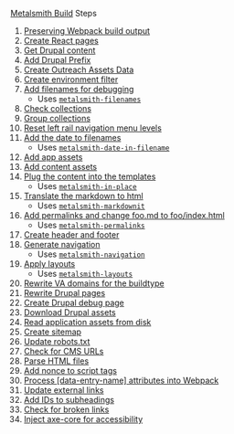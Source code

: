 [Metalsmith Build](https://github.com/department-of-veterans-affairs/vets-website/blob/master/src/site/stages/build/index.js#L95) Steps

1. [Preserving Webpack build output](https://github.com/department-of-veterans-affairs/vets-website/blob/master/src/site/stages/build/index.js#L59)
2. [Create React pages](https://github.com/department-of-veterans-affairs/vets-website/blob/master/src/site/stages/build/plugins/create-react-pages.js#L5)
3. [Get Drupal content](https://github.com/department-of-veterans-affairs/vets-website/blob/master/src/site/stages/build/drupal/metalsmith-drupal.js)
4. [Add Drupal Prefix](https://github.com/department-of-veterans-affairs/vets-website/blob/master/src/site/stages/build/plugins/add-drupal-prefix.js)
5. [Create Outreach Assets Data](https://github.com/department-of-veterans-affairs/vets-website/blob/master/src/site/stages/build/plugins/create-outreach-assets-data.js)
6. [Create environment filter](https://github.com/department-of-veterans-affairs/vets-website/blob/master/src/site/stages/build/plugins/create-environment-filter.js)
7. [Add filenames for debugging](https://github.com/department-of-veterans-affairs/vets-website/blob/master/src/site/stages/build/index.js#L134)
   * Uses [`metalsmith-filenames`](https://github.com/MoOx/metalsmith-filenames)
8. [Check collections](https://github.com/department-of-veterans-affairs/vets-website/blob/master/src/site/stages/build/plugins/check-collections.js)
9.  [Group collections](https://github.com/department-of-veterans-affairs/vets-website/blob/master/src/site/stages/build/index.js#L137)
10. [Reset left rail navigation menu levels](https://github.com/department-of-veterans-affairs/vets-website/blob/master/src/site/stages/build/plugins/left-rail-nav-reset-levels.js)
11. [Add the date to filenames](https://github.com/department-of-veterans-affairs/vets-website/blob/master/src/site/stages/build/index.js#L139)
    * Uses [`metalsmith-date-in-filename`](https://github.com/sanx/metalsmith-date-in-filename)
12. [Add app assets](https://github.com/department-of-veterans-affairs/vets-website/blob/master/src/site/stages/build/index.js#L140)
13. [Add content assets](https://github.com/department-of-veterans-affairs/vets-website/blob/master/src/site/stages/build/index.js#L141)
14. [Plug the content into the templates](https://github.com/department-of-veterans-affairs/vets-website/blob/master/src/site/stages/build/index.js#L162)
    * Uses [`metalsmith-in-place`](https://github.com/metalsmith/metalsmith-in-place)
15. [Translate the markdown to html](https://github.com/department-of-veterans-affairs/vets-website/blob/master/src/site/stages/build/index.js#L11)
    * Uses [`metalsmith-markdownit`](https://github.com/mayo/metalsmith-markdownit)
16. [Add permalinks and change foo.md to foo/index.html](https://github.com/department-of-veterans-affairs/vets-website/blob/master/src/site/stages/build/index.js#L180)
    * Uses [`metalsmith-permalinks`](https://github.com/segmentio/metalsmith-permalinks)
17. [Create header and footer](https://github.com/department-of-veterans-affairs/vets-website/blob/master/src/site/stages/build/plugins/create-header-footer.js)
18. [Generate navigation](https://github.com/department-of-veterans-affairs/vets-website/blob/master/src/site/stages/build/index.js#L194)
    * Uses [`metalsmith-navigation`](https://github.com/unstoppablecarl/metalsmith-navigation)
19. [Apply layouts](https://github.com/department-of-veterans-affairs/vets-website/blob/master/src/site/stages/build/index.js#L208)
    * Uses [`metalsmith-layouts`](https://github.com/metalsmith/metalsmith-layouts)
20. [Rewrite VA domains for the buildtype](https://github.com/department-of-veterans-affairs/vets-website/blob/master/src/site/stages/build/plugins/rewrite-va-domains.js)
21. [Rewrite Drupal pages](https://github.com/department-of-veterans-affairs/vets-website/blob/master/src/site/stages/build/plugins/rewrite-drupal-pages.js)
22. [Create Drupal debug page](https://github.com/department-of-veterans-affairs/vets-website/blob/master/src/site/stages/build/plugins/create-drupal-debug.js)
23. [Download Drupal assets](https://github.com/department-of-veterans-affairs/vets-website/blob/master/src/site/stages/build/plugins/download-drupal-assets.js)
24. [Read application assets from disk](https://github.com/department-of-veterans-affairs/vets-website/blob/master/src/site/stages/build/plugins/read-assets-from-disk.js)
25. [Create sitemap](https://github.com/department-of-veterans-affairs/vets-website/blob/master/src/site/stages/build/plugins/create-sitemaps.js)
26. [Update robots.txt](https://github.com/department-of-veterans-affairs/vets-website/blob/master/src/site/stages/build/plugins/update-robots.js)
27. [Check for CMS URLs](https://github.com/department-of-veterans-affairs/vets-website/blob/master/src/site/stages/build/plugins/check-cms-urls.js)
28. [Parse HTML files](https://github.com/department-of-veterans-affairs/vets-website/blob/master/src/site/stages/build/plugins/parse-html.js)
29. [Add nonce to script tags](https://github.com/department-of-veterans-affairs/vets-website/blob/master/src/site/stages/build/plugins/add-nonce-to-scripts.js)
30. [Process [data-entry-name] attributes into Webpack ](https://github.com/department-of-veterans-affairs/vets-website/blob/master/src/site/stages/build/plugins/process-entry-names.js)
31. [Update external links](https://github.com/department-of-veterans-affairs/vets-website/blob/master/src/site/stages/build/plugins/update-external-links.js)
32. [Add IDs to subheadings](https://github.com/department-of-veterans-affairs/vets-website/blob/master/src/site/stages/build/plugins/add-id-to-subheadings.js)
33. [Check for broken links](https://github.com/department-of-veterans-affairs/vets-website/tree/master/src/site/stages/build/plugins/check-broken-links)
34. [Inject axe-core for accessibility](https://github.com/department-of-veterans-affairs/vets-website/blob/master/src/site/stages/build/plugins/inject-axe-core.js)